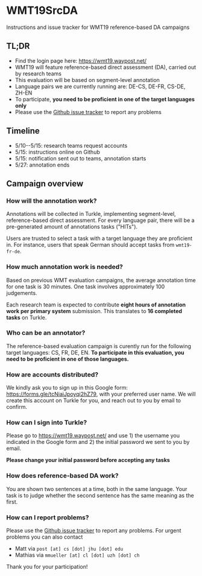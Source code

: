 # WMT19SrcDA

Instructions and issue tracker for WMT19 reference-based DA campaigns

## TL;DR

- Find the login page here: https://wmt19.waypost.net/
- WMT19 will feature reference-based direct assessment (DA), carried out by research teams
- This evaluation will be based on segment-level annotation
- Language pairs we are currently running are: DE-CS, DE-FR, CS-DE, ZH-EN
- To participate, **you need to be proficient in one of the target languages only**
- Please use the [Github issue tracker](https://github.com/bricksdont/WMT19RefDA/issues) to report any problems

## Timeline

- 5/10--5/15: research teams request accounts
- 5/15: instructions online on Github
- 5/15: notification sent out to teams, annotation starts
- 5/27: annotation ends

## Campaign overview

### How will the annotation work?

Annotations will be collected in Turkle, implementing segment-level,
reference-based direct assessment. For every language pair, there will be a
pre-generated amount of annotations tasks ("HITs").

Users are trusted to select a task with a target language they are proficient in. For instance, users that speak German should accept tasks from `wmt19-fr-de`.

### How much annotation work is needed?

Based on previous WMT evaluation campaigns, the average annotation time for one task is 30 minutes. One task involves approximately 100 judgements.

Each research team is expected to contribute **eight hours of annotation work
per primary system** submission. This translates to **16 completed tasks** on Turkle.

### Who can be an annotator?

The reference-based evaluation campaign is curently run for the following target languages: CS, FR, DE, EN. **To participate in this evaluation, you need to be proficient in one of those languages.**

### How are accounts distributed?

We kindly ask you to sign up in this Google form: https://forms.gle/tcNiaiJpoyqi2hZ79, with your preferred user name. We will create this account on Turkle for you, and reach out to you by email to confirm.

### How can I sign into Turkle?

Please go to https://wmt19.waypost.net/ and use 1) the username you indicated in the Google form and 2) the initial password we sent to you by email.

**Please change your initial password before accepting any tasks**

### How does reference-based DA work?

You are shown two sentences at a time, both in the same language. Your task is to judge whether the second sentence has the same meaning as the first.

### How can I report problems?

Please use the [Github issue tracker](https://github.com/bricksdont/WMT19RefDA/issues)
to report any problems. For urgent problems you can also contact

- Matt via `post [at] cs [dot] jhu [dot] edu`
- Mathias via `mmueller [at] cl [dot] uzh [dot] ch`

Thank you for your participation!
